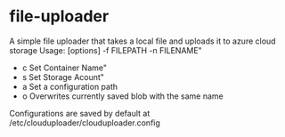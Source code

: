 # file-uploader

A simple file uploader that takes a local file and uploads it to azure cloud storage
Usage: [options] -f FILEPATH -n FILENAME"

- c Set Container Name"
- s Set Storage Acount"
- a Set a configuration path
- o Overwrites currently saved blob with the same name

Configurations are saved by default at /etc/clouduploader/clouduploader.config

